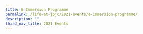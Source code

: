 ```yaml
---
title: E Immersion Programme
permalink: /life-at-jpjc/2021-events/e-immersion-programme/
description: ""
third_nav_title: 2021 Events
---
```

